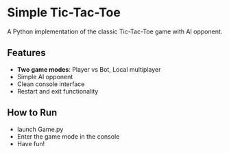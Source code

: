 # Simple Tic-Tac-Toe

A Python implementation of the classic Tic-Tac-Toe game with AI opponent.

## Features

- **Two game modes**: Player vs Bot, Local multiplayer
- Simple AI opponent
- Clean console interface
- Restart and exit functionality

## How to Run

- launch Game.py
- Enter the game mode in the console
- Have fun!
